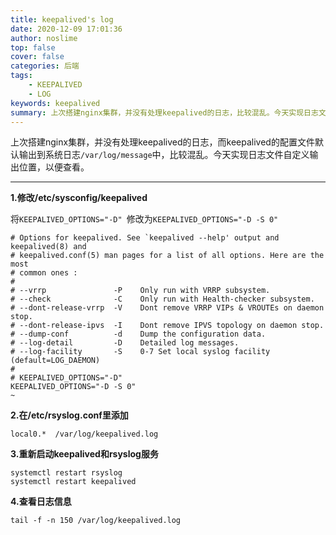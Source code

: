 ```yaml
---
title: keepalived's log
date: 2020-12-09 17:01:36
author: noslime
top: false
cover: false
categories: 后端
tags: 
	- KEEPALIVED
	- LOG
keywords: keepalived
summary: 上次搭建nginx集群，并没有处理keepalived的日志，比较混乱。今天实现日志文件自定义输出位置，以便查看。
---
```


上次搭建nginx集群，并没有处理keepalived的日志，而keepalived的配置文件默认输出到系统日志`/var/log/message`中，比较混乱。今天实现日志文件自定义输出位置，以便查看。

---



**1.修改/etc/sysconfig/keepalived**

将`KEEPALIVED_OPTIONS="-D" `修改为`KEEPALIVED_OPTIONS="-D -S 0"`

```text
# Options for keepalived. See `keepalived --help' output and keepalived(8) and
# keepalived.conf(5) man pages for a list of all options. Here are the most
# common ones :
#
# --vrrp               -P    Only run with VRRP subsystem.
# --check              -C    Only run with Health-checker subsystem.
# --dont-release-vrrp  -V    Dont remove VRRP VIPs & VROUTEs on daemon stop.
# --dont-release-ipvs  -I    Dont remove IPVS topology on daemon stop.
# --dump-conf          -d    Dump the configuration data.
# --log-detail         -D    Detailed log messages.
# --log-facility       -S    0-7 Set local syslog facility (default=LOG_DAEMON)
#
# KEEPALIVED_OPTIONS="-D"
KEEPALIVED_OPTIONS="-D -S 0"
~                                
```

**2.在/etc/rsyslog.conf里添加**

```text
local0.*  /var/log/keepalived.log 
```

**3.重新启动keepalived和rsyslog服务** 

```shell
systemctl restart rsyslog
systemctl restart keepalived
```

**4.查看日志信息**

```shell
tail -f -n 150 /var/log/keepalived.log
```

